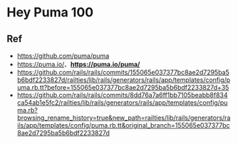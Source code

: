 # Hey Puma 100




## Ref

* <https://github.com/puma/puma>
* <https://puma.io/>、**<https://puma.io/puma/>**
* <https://github.com/rails/rails/commits/155065e037377bc8ae2d7295ba5b6bdf2233827d/railties/lib/rails/generators/rails/app/templates/config/puma.rb.tt?before=155065e037377bc8ae2d7295ba5b6bdf2233827d+35>
* <https://github.com/rails/rails/commits/8dd76a7a6ff1bb7105beabb8f834ca54ab1e5fc2/railties/lib/rails/generators/rails/app/templates/config/puma.rb?browsing_rename_history=true&new_path=railties/lib/rails/generators/rails/app/templates/config/puma.rb.tt&original_branch=155065e037377bc8ae2d7295ba5b6bdf2233827d>